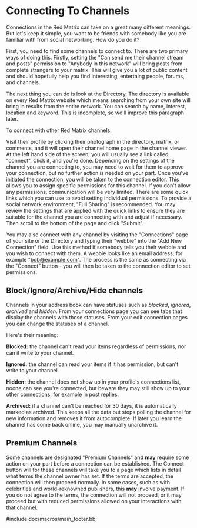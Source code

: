 # Connecting To Channels #

Connections in the Red Matrix can take on a great many different meanings. But let's keep it simple, you want to be friends with somebody like you are familiar with from social networking. How do you do it?

First, you need to find some channels to connect to.  There are two primary ways of doing this.  Firstly, setting the "Can send me their channel stream and posts" permission to "Anybody in this network" will bring posts from complete strangers to your matrix.  This will give you a lot of public content and should hopefully help you find interesting, entertaing people, forums, and channels.

The next thing you can do is look at the Directory.  The directory is available on every Red Matrix website which means searching from your own site will bring in results from the entire network.  You can search by name, interest, location and keyword.  This is incomplete, so we'll improve this paragraph later.

To connect with other Red Matrix channels:

Visit their profile by clicking their photograph in the directory, matrix, or comments, and it will open their channel home page in the channel viewer.  At the left hand side of the screen, you will usually see a link called "connect".  Click it, and you're done.  Depending on the settings of the channel you are connecting to, you may need to wait for them to approve your connection, but no further action is needed on your part. Once you've initiated the connection, you will be taken to the connection editor. This allows you to assign specific permissions for this channel. If you don't allow any permissions, communication will be very limited. There are some quick links which you can use to avoid setting individual permissions. To provide a social network environment, "Full Sharing" is recommended. You may review the settings that are applied with the quick links to ensure they are suitable for the channel you are connecting with and adjust if necessary. Then scroll to the bottom of the page and click "Submit". 

You may also connect with any channel by visiting the "Connections" page of your site or the Directory and typing their "webbie" into the "Add New Connection" field. Use this method if somebody tells you their webbie and you wish to connect with them. A webbie looks like an email address; for example "bob@example.com". The process is the same as connecting via the "Connect" button - you will then be taken to the connection editor to set permissions. 

## Block/Ignore/Archive/Hide channels ##

Channels in your address book can have statuses such as *blocked*, *ignored*, *archived* and *hidden*. From your connections page you can see tabs that display the channels with those statuses. From your edit connection pages you can change the statuses of a channel.

Here's their meaning:

**Blocked:** the channel can't read your items regardless of permissions, nor can it write to your channel.

**Ignored:** the channel can read your items if it has permission, but can't write to your channel.

**Hidden:** the channel does not show up in your profile's connections list, noone can see you're connected, but beware they may still show up to your other connections, for example in post replies.

**Archived:** if a channel can't be reached for 30 days, it is automatically marked as archived. This keeps all the data but stops polling the channel for new information and removes it from autocomplete. If later you learn the channel has come back online, you may manually unarchive it.


## Premium Channels ##

Some channels are designated "Premium Channels" and **may** require some action on your part before a connection can be established. The Connect button will for these channels will take you to a page which lists in detail what terms the channel owner has set. If the terms are accepted, the connection will then proceed normally. In some cases, such as with celebrities and world-reknowned publishers, this **may** involve payment. If you do not agree to the terms, the connection will not proceed, or it may proceed but with reduced permissions allowed on your interactions with that channel. 

#include doc/macros/main_footer.bb;
